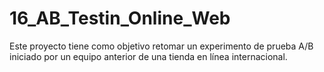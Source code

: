 # 16_AB_Testin_Online_Web
Este proyecto tiene como objetivo retomar un experimento de prueba A/B iniciado por un equipo anterior de una tienda en línea internacional.
